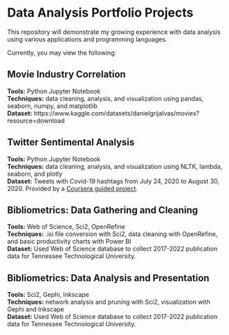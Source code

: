 # Data Analysis Portfolio Projects
This repository will demonstrate my growing experience with data analysis using various applications and programming languages. 

Currently, you may view the following:

<h2>Movie Industry Correlation</h2>
<b>Tools:</b> Python Jupyter Notebook <br>
<b>Techniques:</b> data cleaning, analysis, and visualization using pandas, seaborn, numpy, and matplotlib </br>
<b>Dataset:</b> https://www.kaggle.com/datasets/danielgrijalvas/movies?resource=download 

<h2>Twitter Sentimental Analysis</h2>
<b>Tools:</b> Python Jupyter Notebook <br>
<b>Techniques:</b> data cleaning, analysis, and visualization using NLTK, lambda, seaborn, and plotly </br>
<b>Dataset:</b> Tweets with Covid-19 hashtags from July 24, 2020 to August 30, 2020. Provided by a <a href='https://www.coursera.org/projects/sentimental-anlysis-on-covid-19-tweets-using-python'>Coursera guided project</a>.

<h2>Bibliometrics: Data Gathering and Cleaning</h2>
<b>Tools:</b> Web of Science, Sci2, OpenRefine <br>
<b>Techniques:</b> .isi file conversion with Sci2, data cleaning with OpenRefine, and basic productivity charts with Power BI </br>
<b>Dataset:</b> Used Web of Science database to collect 2017-2022 publication data for Tennessee Technological University.

<h2>Bibliometrics: Data Analysis and Presentation</h2>
<b>Tools:</b> Sci2, Gephi, Inkscape <br>
<b>Techniques:</b> network analysis and pruning with Sci2, visualization with Gephi and Inkscape </br>
<b>Dataset:</b> Used Web of Science database to collect 2017-2022 publication data for Tennessee Technological University.
